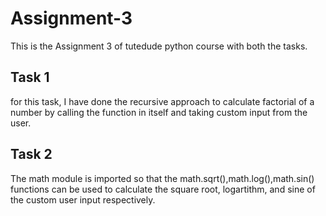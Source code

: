 # Assignment-3
This is the Assignment 3 of tutedude python course with both the tasks.
## Task 1
for this task, I have done the recursive approach to calculate factorial of a number by calling the function in itself and taking custom input from the user.
## Task 2
The math module is imported so that the math.sqrt(),math.log(),math.sin() functions can be used to calculate the square root, logartithm, and sine of the custom user input respectively. 
